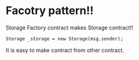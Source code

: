 # Facotry pattern!!

Storage Factory contract makes Storage contract!!

```
Storage _storage = new Storage(msg.sender);
```
It is easy to make contract from other contract.